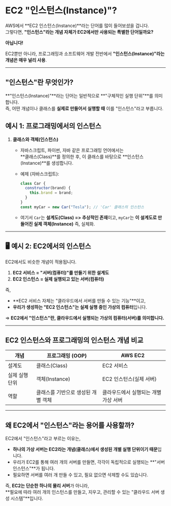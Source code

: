 # EC2 "인스턴스(Instance)"?

AWS에서 **EC2 인스턴스(Instance)**라는 단어를 많이 들어보셨을 겁니다.  
그렇다면, **"인스턴스"라는 개념 자체가 EC2에서만 사용되는 특별한 단어일까요?**  

**아닙니다!**  

EC2뿐만 아니라, 프로그래밍과 소프트웨어 개발 전반에서 **"인스턴스(Instance)"라는 개념은 매우 널리 사용**.

---

## "인스턴스"란 무엇인가?

**"인스턴스(Instance)"**라는 단어는 일반적으로 **"구체적인 실행 단위"**를 의미합니다.  
즉, 어떤 개념이나 클래스를 **실제로 만들어서 실행할 때** 이를 "인스턴스"라고 부릅니다.  

## 예시 1: 프로그래밍에서의 인스턴스

1. **클래스와 객체(인스턴스)**  
   - 자바스크립트, 파이썬, 자바 같은 프로그래밍 언어에서는  
     **클래스(Class)**를 정의한 후, 이 클래스를 바탕으로 **인스턴스(Instance)**를 생성합니다.  

   - 예제 (자바스크립트):  
     ```js
     class Car {
       constructor(brand) {
         this.brand = brand;
       }
     }
     const myCar = new Car("Tesla"); // 'Car' 클래스의 인스턴스
     ```

   - 여기서 `Car`는 **설계도(Class) => 추상적인 존재**이고, `myCar`는 **이 설계도로 만들어진 실제 객체(Instance)** 즉, 실체화.

---

## **🖥 예시 2: EC2에서의 인스턴스**  
EC2에서도 비슷한 개념이 적용됩니다.  

1. **EC2 서비스 = "서버(컴퓨터)"를 만들기 위한 설계도**  
2. **EC2 인스턴스 = 실제 실행되고 있는 서버(컴퓨터)**  

즉,  

- **EC2 서비스 자체는 "클라우드에서 서버를 만들 수 있는 기능"**이고,  
- **우리가 생성하는 "EC2 인스턴스"는 실제 실행 중인 가상의 컴퓨터**입니다.  

=> **EC2에서 "인스턴스"란, 클라우드에서 실행되는 가상의 컴퓨터(서버)를 의미합니다.**  

---

## EC2 인스턴스와 프로그래밍의 인스턴스 개념 비교

| 개념 | 프로그래밍 (OOP) | AWS EC2 |
|------|-----------------|---------|
| 설계도 | 클래스(Class) | EC2 서비스 |
| 실제 실행 단위 | 객체(Instance) | EC2 인스턴스(실제 서버) |
| 역할 | 클래스를 기반으로 생성된 개별 객체 | 클라우드에서 실행되는 개별 가상 서버 |

---

## 왜 EC2에서 "인스턴스"라는 용어를 사용할까? 

EC2에서 "인스턴스"라고 부르는 이유는,  

- **하나의 가상 서버는 EC2라는 개념(클래스)에서 생성된 개별 실행 단위이기 때문**입니다.  
- 우리가 EC2를 통해 여러 개의 서버를 만들면, 각각이 독립적으로 실행되는 **"서버 인스턴스"**가 됩니다.  
- 필요하면 서버를 여러 개 만들 수 있고, 필요 없으면 삭제할 수도 있습니다.  

즉, **EC2는 단순한 하나의 물리 서버**가 아니라,  
**필요에 따라 여러 개의 인스턴스를 만들고, 지우고, 관리할 수 있는 "클라우드 서버 생성 시스템"**입니다.  
